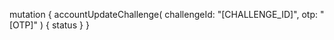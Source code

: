 mutation {
    accountUpdateChallenge(
        challengeId: "[CHALLENGE_ID]",
        otp: "[OTP]"
    ) {
        status
    }
}
